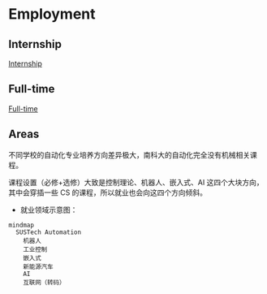 # Employment

## Internship

[Internship](employment/internship.md)

## Full-time
[Full-time](employment/full-time.md)

## Areas

不同学校的自动化专业培养方向差异极大，南科大的自动化完全没有机械相关课程。

课程设置（必修+选修）大致是控制理论、机器人、嵌入式、AI 这四个大块方向，其中会穿插一些 CS 的课程，所以就业也会向这四个方向倾斜。

- 就业领域示意图：
```mermaid
mindmap
  SUSTech Automation
    机器人
    工业控制
    嵌入式
    新能源汽车
    AI
    互联网（转码）
```
